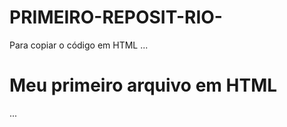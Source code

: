 # PRIMEIRO-REPOSIT-RIO-
Para copiar o código em HTML 
...
<html>
  <h1>Meu primeiro arquivo em HTML</h1>
  </html>
  ...




